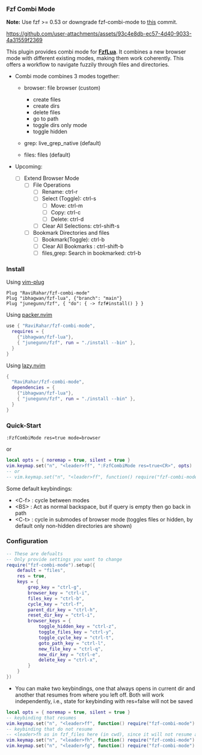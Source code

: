 ### Fzf Combi Mode

**Note:** Use fzf >= 0.53 or downgrade fzf-combi-mode to [this](https://github.com/RaviRahar/fzf-combi-mode/commit/26908068545eec03db8e80e2b2269e42bbe23e86) commit.

https://github.com/user-attachments/assets/93c4e8db-ec57-4d40-9033-4a31559f2369

This plugin provides combi mode for [**FzfLua**](https://github.com/ibhagwan/fzf-lua).
It combines a new browser mode with different existing modes, making them work
coherently. This offers a workflow to navigate fuzzily through files and
directories.

- Combi mode combines 3 modes together:

  - browser: file browser (custom)
      - create files
      - create dirs
      - delete files
      - go to path
      - toggle dirs only mode
      - toggle hidden

  - grep: live_grep_native (default)
  - files: files (default)

- Upcoming:

  - [ ] Extend Browser Mode
    - [ ] File Operations
      - [ ] Rename: ctrl-r
      - [ ] Select (Toggle): ctrl-s
        - [ ] Move: ctrl-m
        - [ ] Copy: ctrl-c
        - [ ] Delete: ctrl-d
      - [ ] Clear All Selections: ctrl-shift-s
    - [ ] Bookmark Directories and files
        - [ ] Bookmark(Toggle): ctrl-b
        - [ ] Clear All Bookmarks : ctrl-shift-b
        - [ ] files,grep: Search in bookmarked: ctrl-b

### Install

Using [vim-plug](https://github.com/junegunn/vim-plug)

```vim
Plug "RaviRahar/fzf-combi-mode"
Plug "ibhagwan/fzf-lua", {"branch": "main"}
Plug "junegunn/fzf", { "do": { -> fzf#install() } }
```

Using [packer.nvim](https://github.com/wbthomason/packer.nvim)

```lua
use { "RaviRahar/fzf-combi-mode",
  requires = {
    {"ibhagwan/fzf-lua"},
    { "junegunn/fzf", run = "./install --bin" },
  }
}

```

Using [lazy.nvim](https://github.com/folke/lazy.nvim)

```lua
{
  "RaviRahar/fzf-combi-mode",
  dependencies = {
    {"ibhagwan/fzf-lua"},
    { "junegunn/fzf", run = "./install --bin" },
  }
}
```

### Quick-Start

```vim
:FzfCombiMode res=true mode=browser
```

or

```lua
local opts = { noremap = true, silent = true }
vim.keymap.set("n", "<leader>ff", ":FzfCombiMode res=true<CR>", opts)
-- or
-- vim.keymap.set("n", "<leader>ff", function() require("fzf-combi-mode").mode_combi() end, opts)
```

Some default keybindings:

- \<C-f\> : cycle between modes
- \<BS\> : Act as normal backspace, but if query is empty then go back in path
- \<C-t\> : cycle in submodes of browser mode (toggles files or hidden, by
  default only non-hidden directories are shown)

### Configuration

```lua
-- These are defualts
-- Only provide settings you want to change
require("fzf-combi-mode").setup({
    default = "files",
    res = true,
    keys = {
        grep_key = "ctrl-g",
        browser_key = "ctrl-i",
        files_key = "ctrl-b",
        cycle_key = "ctrl-f",
        parent_dir_key = "ctrl-h",
        reset_dir_key = "ctrl-i",
        browser_keys = {
            toggle_hidden_key = "ctrl-z",
            toggle_files_key = "ctrl-y",
            toggle_cycle_key = "ctrl-t",
            goto_path_key = "ctrl-l",
            new_file_key = "ctrl-q",
            new_dir_key = "ctrl-e",
            delete_key = "ctrl-x",
        }
    }
})
```

- You can make two keybindings, one that always opens in current dir and another
  that resumes from where you left off. Both will work independently, i.e., state
  for keybinding with res=false will not be saved

```lua
local opts = { noremap = true, silent = true }
-- keybinding that resumes
vim.keymap.set("n", "<leader>ff", function() require("fzf-combi-mode").mode_combi({ mode = "files" }) end, opts)
-- keybinding that do not resume
-- <leader>fh as in fzf_files here (in cwd), since it will not resume and will always open in cwd
vim.keymap.set("n", "<leader>fh", function() require("fzf-combi-mode").mode_combi({ res = false, mode = "files" }) end, opts)
vim.keymap.set("n", "<leader>fg", function() require("fzf-combi-mode").mode_combi({ res = false, mode = "grep" }) end, opts)
```
